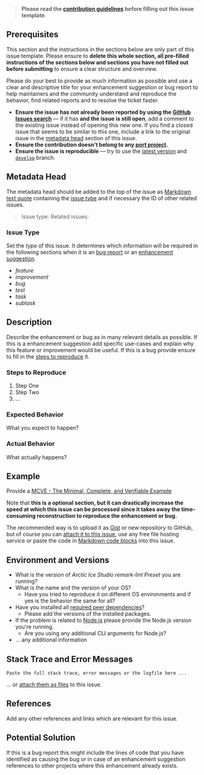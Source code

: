 <!-- Click on the "Preview" tab to render the instructions in a more readable format -->

> **Please read the [contribution guidelines](https://github.com/arcticicestudio/remark-preset-lint-arcticicestudio/blob/develop/CONTRIBUTING.md) before filling out this issue template**.

## Prerequisites

This section and the instructions in the sections below are only part of this issue template. Please ensure to **delete this whole section, all pre-filled instructions of the sections below and sections you have not filled out before submitting** to ensure a clear structure and overview.

Please do your best to provide as much information as possible and use a clear and descriptive title for your enhancement suggestion or bug report to help maintainers and the community understand and reproduce the behavior, find related reports and to resolve the ticket faster.

- **Ensure the issue has not already been reported by using the [GitHub Issues search](https://github.com/arcticicestudio/remark-preset-lint-arcticicestudio/issues)** — if it has **and the issue is still open**, add a comment to the existing issue instead of opening this new one. If you find a closed issue that seems to be similar to this one, include a link to the original issue in the [metadata head](#metadata-head) section of this issue.
- **Ensure the contribution doesn't belong to any [port project](https://github.com/arcticicestudio/remark-preset-lint-arcticicestudio/blob/develop/CONTRIBUTING.md#port-projects).**
- **Ensure the issue is reproducible** — try to use the [latest version](https://github.com/arcticicestudio/remark-preset-lint-arcticicestudio/releases/latest) and [`develop`](https://github.com/arcticicestudio/remark-preset-lint-arcticicestudio/tree/develop) branch.

## Metadata Head

The metadata head should be added to the top of the issue as [Markdown text quote](https://help.github.com/articles/basic-writing-and-formatting-syntax) containing the [issue type](#issue-type) and if necessary the ID of other related issues.

> Issue type:
> Related issues:

### Issue Type

Set the *type* of this issue. It determines which information will be required in the following sections when it is an [bug report](https://github.com/arcticicestudio/remark-preset-lint-arcticicestudio/blob/develop/CONTRIBUTING.md#bug-reports) or an [enhancement suggestion](https://github.com/arcticicestudio/remark-preset-lint-arcticicestudio/blob/develop/CONTRIBUTING.md#enhancement-suggestions).

- *feature*
- *improvement*
- *bug*
- *test*
- *task*
- *subtask*

## Description

Describe the enhancement or bug as in many relevant details as possible. If this is a enhancement suggestion add specific use-cases and explain why this feature or improvement would be useful. If this is a bug provide ensure to fill in the [steps to reproduce](#steps-to-reproduce) it.

### Steps to Reproduce

1. Step One
2. Step Two
3. ...

### Expected Behavior

What you expect to happen?

### Actual Behavior

What actually happens?

## Example

Provide a [MCVE - The Minimal, Complete, and Verifiable Example](https://github.com/arcticicestudio/remark-preset-lint-arcticicestudio/blob/develop/CONTRIBUTING.md#mcve)

Note that **this is a optional section, but it can drastically increase the speed at which this issue can be processed since it takes away the time-consuming reconstruction to reproduce the enhancement or bug.**

The recommended way is to upload it as [Gist](https://gist.github.com) or new repository to GitHub, but of course you can [attach it to this issue](https://help.github.com/articles/file-attachments-on-issues-and-pull-requests), use any free file hosting service or paste the code in [Markdown code blocks](https://help.github.com/articles/basic-writing-and-formatting-syntax) into this issue.

## Environment and Versions

- What is the version of *Arctic Ice Studio remark-lint Preset* you are running?
- What is the name and the version of your OS?
  - Have you tried to reproduce it on different OS environments and if yes is the behavior the same for all?
- Have you installed all [required peer dependencies](https://arcticicestudio.github.io/remark-preset-lint-arcticicestudio/getting-started/installation.html#peer-dependencies)?
  - Please add the versions of the installed packages.
- If the problem is related to [Node.js](https://nodejs.org) please provide the Node.js version you're running.
  - Are you using any additional CLI arguments for Node.js?
- ... any additional information

## Stack Trace and Error Messages

```raw
Paste the full stack trace, error messages or the logfile here ...
```

... or [attach them as files](https://help.github.com/articles/file-attachments-on-issues-and-pull-requests) to this issue.

## References

Add any other references and links which are relevant for this issue.

## Potential Solution

If this is a bug report this might include the lines of code that you have identified as causing the bug or in case of an enhancement suggestion references to other projects where this enhancement already exists.
